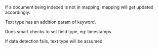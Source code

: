 If a document being indexed is not in mapping,
mapping will get updated accordingly.

Text type has an addition param of keyword.

Does smart checks to set field type, eg: timestamps.

If date detection fails, text type will be assumed.
